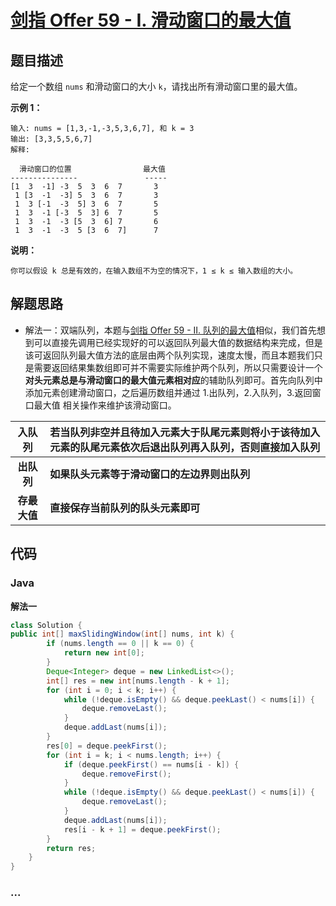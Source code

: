 # [剑指 Offer 59 - I. 滑动窗口的最大值](https://leetcode-cn.com/problems/hua-dong-chuang-kou-de-zui-da-zhi-lcof/)

## 题目描述

给定一个数组 `nums` 和滑动窗口的大小 `k`，请找出所有滑动窗口里的最大值。

**示例 1：**

```
输入: nums = [1,3,-1,-3,5,3,6,7], 和 k = 3
输出: [3,3,5,5,6,7] 
解释: 

  滑动窗口的位置                最大值
---------------               -----
[1  3  -1] -3  5  3  6  7       3
 1 [3  -1  -3] 5  3  6  7       3
 1  3 [-1  -3  5] 3  6  7       5
 1  3  -1 [-3  5  3] 6  7       5
 1  3  -1  -3 [5  3  6] 7       6
 1  3  -1  -3  5 [3  6  7]      7
```

**说明：**

```
你可以假设 k 总是有效的，在输入数组不为空的情况下，1 ≤ k ≤ 输入数组的大小。
```

## 解题思路

- 解法一：双端队列，本题与[剑指 Offer 59 - II. 队列的最大值](https://leetcode-cn.com/problems/dui-lie-de-zui-da-zhi-lcof/)相似，我们首先想到可以直接先调用已经实现好的可以返回队列最大值的数据结构来完成，但是该可返回队列最大值方法的底层由两个队列实现，速度太慢，而且本题我们只是需要返回结果集数组即可并不需要实际维护两个队列，所以只需要设计一个**对头元素总是与滑动窗口的最大值元素相对应**的辅助队列即可。首先向队列中添加元素创建滑动窗口，之后遍历数组并通过 1.出队列，2.入队列，3.返回窗口最大值 相关操作来维护该滑动窗口。

|    入队列    | 若当队列非空并且待加入元素大于队尾元素则将小于该待加入元素的队尾元素依次后退出队列再入队列，否则直接加入队列 |
| :----------: | :----------------------------------------------------------- |
|  **出队列**  | **如果队头元素等于滑动窗口的左边界则出队列**                 |
| **存最大值** | **直接保存当前队列的队头元素即可**                           |



## 代码

<!-- tabs:start -->

### **Java**

**解法一**

```java
class Solution {
public int[] maxSlidingWindow(int[] nums, int k) {
        if (nums.length == 0 || k == 0) {
            return new int[0];
        }
        Deque<Integer> deque = new LinkedList<>();
        int[] res = new int[nums.length - k + 1];
        for (int i = 0; i < k; i++) {
            while (!deque.isEmpty() && deque.peekLast() < nums[i]) {
                deque.removeLast();
            }
            deque.addLast(nums[i]);
        }
        res[0] = deque.peekFirst();
        for (int i = k; i < nums.length; i++) {
            if (deque.peekFirst() == nums[i - k]) {
                deque.removeFirst();
            }
            while (!deque.isEmpty() && deque.peekLast() < nums[i]) {
                deque.removeLast();
            }
            deque.addLast(nums[i]);
            res[i - k + 1] = deque.peekFirst();
        }
        return res;
    }
}
```

### **...**

```

```

<!-- tabs:end -->